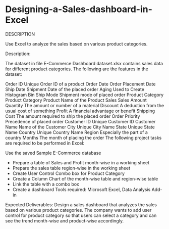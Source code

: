 # Designing-a-Sales-dashboard-in-Excel
DESCRIPTION

Use Excel to analyze the sales based on various product categories.

 

Description:

The dataset in file E-Commerce Dashboard dataset.xlsx contains sales data for different product categories. The following are the features in the dataset:

Order ID	Unique Order ID of a product
Order Date	Order Placement Date
Ship Date	Shipment Date of the placed order
Aging	Used to Create Histogram Bin
Ship Mode	Shipment mode of placed order
Product Category	Product Category
Product	Name of the Product
Sales	Sales Amount
Quantity	The amount or number of a material
Discount	A deduction from the usual cost of something
Profit	A financial advantage or benefit
Shipping Cost	The amount required to ship the placed order
Order Priority	Precedence of placed order
Customer ID	Unique Customer ID
Customer Name	Name of the Customer
City	Unique City Name
State	Unique State Name
Country	Unique Country Name
Region	Especially the part of a country
Months	The month of placing the order
The following project tasks are required to be performed in Excel:

Use the saved Sample E-Commerce database
- Prepare a table of Sales and Profit month-wise in a working sheet
- Prepare the sales table region-wise in the working sheet
- Create User Control Combo box for Product Category
- Create a Column Chart of the month-wise table and region-wise table
- Link the table with a combo box
- Create a dashboard
Tools required: Microsoft Excel, Data Analysis Add-in

 Expected Deliverables:  Design a sales dashboard that analyzes the sales based on various product categories. The company wants to add user control for product category so that users can select a category and can see the trend month-wise and product-wise accordingly.
